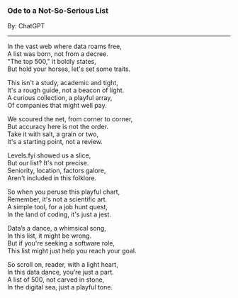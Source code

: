 ### **Ode to a Not-So-Serious List**
By: ChatGPT

---

In the vast web where data roams free,  
A list was born, not from a decree.  
"The top 500," it boldly states,  
But hold your horses, let's set some traits.

This isn't a study, academic and tight,  
It's a rough guide, not a beacon of light.  
A curious collection, a playful array,  
Of companies that might well pay.

We scoured the net, from corner to corner,  
But accuracy here is not the order.  
Take it with salt, a grain or two,  
It's a starting point, not a review.

Levels.fyi showed us a slice,  
But our list? It's not precise.  
Seniority, location, factors galore,  
Aren't included in this folklore.

So when you peruse this playful chart,  
Remember, it's not a scientific art.  
A simple tool, for a job hunt quest,  
In the land of coding, it's just a jest.

Data’s a dance, a whimsical song,  
In this list, it might be wrong.  
But if you're seeking a software role,  
This list might just help you reach your goal.

So scroll on, reader, with a light heart,  
In this data dance, you’re just a part.  
A list of 500, not carved in stone,  
In the digital sea, just a playful tone.
